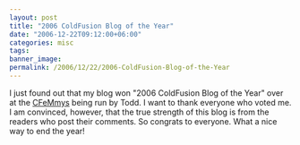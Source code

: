 ```yaml
---
layout: post
title: "2006 ColdFusion Blog of the Year"
date: "2006-12-22T09:12:00+06:00"
categories: misc 
tags: 
banner_image: 
permalink: /2006/12/22/2006-ColdFusion-Blog-of-the-Year
---
```


I just found out that my blog won "2006 ColdFusion Blog of the Year" over at the <a href="http://cfsilence.com/blog/client/index.cfm/2006/12/22/2006-CFeMmys--And-The-Winners-Are">CFeMmys</a> being run by Todd. I want to thank everyone who voted me. I am convinced, however, that the true strength of this blog is from the readers who post their comments. So congrats to everyone. What a nice way to end the year!